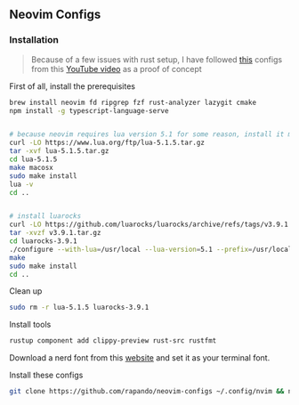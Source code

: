 ## Neovim Configs

### Installation

> Because of a few issues with rust setup, I have followed [this](https://github.com/letsgetrusty/neovim-rust) configs from this [YouTube video](https://www.youtube.com/watch?v=E2mKJ73M9pg&t=1s) as a proof of concept


First of all, install the prerequisites

```sh
brew install neovim fd ripgrep fzf rust-analyzer lazygit cmake
npm install -g typescript-language-serve


# because neovim requires lua version 5.1 for some reason, install it manually
curl -LO https://www.lua.org/ftp/lua-5.1.5.tar.gz
tar -xvf lua-5.1.5.tar.gz
cd lua-5.1.5
make macosx
sudo make install
lua -v
cd ..


# install luarocks
curl -LO https://github.com/luarocks/luarocks/archive/refs/tags/v3.9.1.tar.gz
tar -xvzf v3.9.1.tar.gz
cd luarocks-3.9.1
./configure --with-lua=/usr/local --lua-version=5.1 --prefix=/usr/local
make
sudo make install
cd ..
```

Clean up

```sh
sudo rm -r lua-5.1.5 luarocks-3.9.1

```

Install tools

```sh
rustup component add clippy-preview rust-src rustfmt
```

Download a nerd font from this [website](https://www.nerdfonts.com/font-downloads) and set it as your terminal font.

Install these configs

```sh
git clone https://github.com/rapando/neovim-configs ~/.config/nvim && nvim
```
